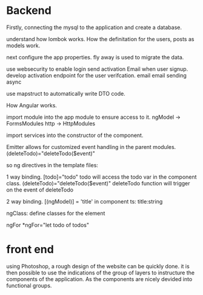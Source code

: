 # Backend
Firstly, connecting the mysql to the application and create a database.

understand how lombok works.
How the definitation for the users, posts as models work.

next configure the app properties. 
fly away is used to migrate the data. 


use websecurity to enable login
send activation Email when user signup.
develop activation endpoint for the user verifcation.
email email sending async

use mapstruct to automatically write DTO code.



How Angular works.

import module into the app module to ensure access to it.
ngModel -> FormsModules
http -> HttpModules

import services into the constructor of the component.

Emitter allows for customized event handling in the parent modules.
(deleteTodo)="deleteTodo($event)"


so ng directives in the template files:

1 way binding.
[todo]="todo"
todo will access the todo var in the component class.
(deleteTodo)="deleteTodo($event)"
deleteTodo function will trigger on the event of deleteTodo

2 way binding.
[(ngModel)] = 'title'
in component ts:
title:string

ngClass:
define classes for the element

ngFor
*ngFor="let todo of todos"



# front end
using Photoshop, a rough design of the website can be quickly done. 
it is then possible to use the indications of the group of layers to instructure the components of the application. 
As the components are nicely devided into functional groups. 


